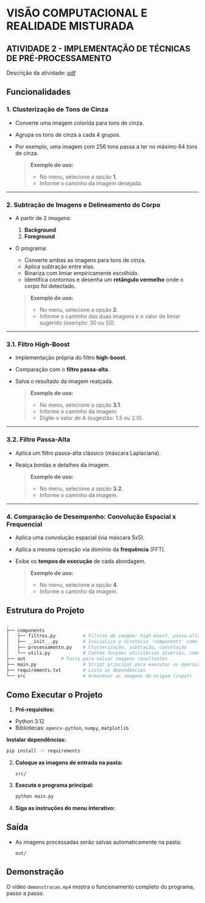 # **VISÃO COMPUTACIONAL E REALIDADE MISTURADA**
## ATIVIDADE 2 - IMPLEMENTAÇÃO DE TÉCNICAS DE PRÉ-PROCESSAMENTO

Descrição da atividade: [pdf](./2025-s1_%20Tarefa%20Avaliativa%201%20-%20PARTE%202%20-%20Implementação%20de%20técnicas%20de%20pré-processamento.pdf)

## **Funcionalidades**

### **1. Clusterização de Tons de Cinza**

- Converte uma imagem colorida para tons de cinza.
- Agrupa os tons de cinza a cada 4 grupos.
- Por exemplo, uma imagem com 256 tons passa a ter no máximo 64 tons de cinza.

  > **Exemplo de uso:**
  > - No menu, selecione a opção **1**.
  > - Informe o caminho da imagem desejada.

---

### **2. Subtração de Imagens e Delineamento do Corpo**

- A partir de 2 imagens:
  1. **Background**
  2. **Foreground**
- O programa:
  - Converte ambas as imagens para tons de cinza.
  - Aplica subtração entre elas.
  - Binariza com limiar empiricamente escolhido.
  - Identifica contornos e desenha um **retângulo vermelho** onde o corpo foi detectado.

  > **Exemplo de uso:**
  > - No menu, selecione a opção **2**.
  > - Informe o caminho das duas imagens e o valor de limiar sugerido (exemplo: 30 ou 50).

---

### **3.1. Filtro High-Boost**

- Implementação própria do filtro **high-boost**.
- Comparação com o **filtro passa-alta**.
- Salva o resultado da imagem realçada.

  > **Exemplo de uso:**
  > - No menu, selecione a opção **3.1**.
  > - Informe o caminho da imagem.
  > - Digite o valor de A (sugestão: 1.5 ou 2.0).

---

### **3.2. Filtro Passa-Alta**

- Aplica um filtro passa-alta clássico (máscara Laplaciana).
- Realça bordas e detalhes da imagem.

  > **Exemplo de uso:**
  > - No menu, selecione a opção **3.2**.
  > - Informe o caminho da imagem.

---

### **4. Comparação de Desempenho: Convolução Espacial x Frequencial**

- Aplica uma convolução espacial (via máscara 5x5).
- Aplica a mesma operação via domínio da **frequência** (FFT).
- Exibe os **tempos de execução** de cada abordagem.

  > **Exemplo de uso:**
  > - No menu, selecione a opção **4**.
  > - Informe o caminho da imagem.

## **Estrutura do Projeto**

```sh
.
├── components
│   ├── filtros.py          # Filtros de imagem: high-boost, passa-alta
│   ├── __init__.py         # Inicializa o diretório 'components' como um pacote Python e exporta funções
│   ├── processamento.py    # Clusterização, subtração, convolução
│   └── utils.py            # Contém funções utilitárias diversas, como para exibir imagens
├── out             # Pasta para salvar imagens resultantes
├── main.py                 # Script principal para executar as operações de processamento de imagem
├── requirements.txt        # Lista as dependências
└── src                     # Armazenar as imagens de origem (input)
```


## **Como Executar o Projeto**

1. **Pré-requisitos:**
- Python 3.12
- Bibliotecas: `opencv-python`, `numpy`, `matplotlib`

**Instalar dependências:**

```bash
pip install -r requirements
```

2. **Coloque as imagens de entrada na pasta:**
    ```
    src/
    ```


3. **Execute o programa principal:**
    ```bash
    python main.py
    ```


4. **Siga as instruções do menu interativo:**


## **Saída**
- As imagens processadas serão salvas automaticamente na pasta:
    ```
    out/
    ```

## **Demonstração**

O vídeo `demonstracao.mp4` mostra o funcionamento completo do programa, passo a passo.
